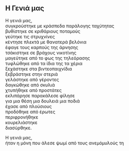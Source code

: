 ## Η Γενιά μας

Η γενιά μας,  
συγκρούστηκε με κράσπεδα παράλογης ταχύτητας  
βυθίστηκε σε κριθάριους ποταμούς  
γεύτηκε τις στρυχνίνες  
κέντησε πλεκτά με θανατερά βελόνια  
έφαγε τους καρπούς της άρνησης  
τσάκιστηκε σε βράχους νικοτίνης  
μαγεύτηκε από το φως της τηλεόρασης  
τυφλώθηκε από τα ίδια της τα χέρια  
ξεχάστηκε στα βιντεοπαιχνίδια  
ξεβράστηκε στην στεριά  
γελάστηκε από γέροντες  
δαγκώθηκε από σκυλιά  
χτυπήθηκε από προστάτες  
εκλιπάρησε παρακάλεσε φίλησε  
για μια θέση μια δουλειά μια ποδιά  
έχασε από πλούσιους  
προδόθηκε από έρωτες  
περιφρονήθηκε  
κουρελιάστηκε  
διασύρθηκε.  

Η γενιά μας,  
ήταν η μόνη που άλεσε ψωμί από τους ανεμόμυλούς τη
